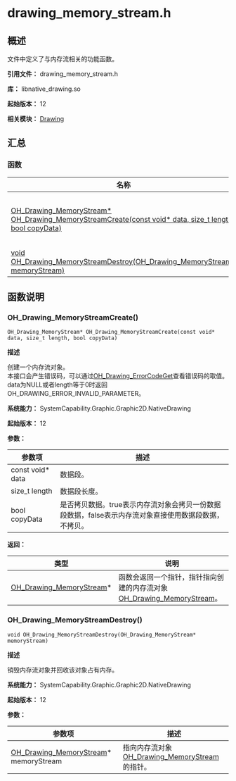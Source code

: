 # drawing_memory_stream.h

## 概述

文件中定义了与内存流相关的功能函数。

**引用文件：** drawing_memory_stream.h

**库：** libnative_drawing.so

**起始版本：** 12

**相关模块：** [Drawing](capi-drawing.md)

## 汇总

### 函数

| 名称 | 描述 |
| -- | -- |
| [OH_Drawing_MemoryStream* OH_Drawing_MemoryStreamCreate(const void* data, size_t length, bool copyData)](#oh_drawing_memorystreamcreate) | 创建一个内存流对象。<br>本接口会产生错误码，可以通过[OH_Drawing_ErrorCodeGet](capi-drawing-error-code-h.md#oh_drawing_errorcodeget)查看错误码的取值。<br>data为NULL或者length等于0时返回OH_DRAWING_ERROR_INVALID_PARAMETER。 |
| [void OH_Drawing_MemoryStreamDestroy(OH_Drawing_MemoryStream* memoryStream)](#oh_drawing_memorystreamdestroy) | 销毁内存流对象并回收该对象占有内存。 |

## 函数说明

### OH_Drawing_MemoryStreamCreate()

```
OH_Drawing_MemoryStream* OH_Drawing_MemoryStreamCreate(const void* data, size_t length, bool copyData)
```

**描述**

创建一个内存流对象。<br>本接口会产生错误码，可以通过[OH_Drawing_ErrorCodeGet](capi-drawing-error-code-h.md#oh_drawing_errorcodeget)查看错误码的取值。<br>data为NULL或者length等于0时返回OH_DRAWING_ERROR_INVALID_PARAMETER。

**系统能力：** SystemCapability.Graphic.Graphic2D.NativeDrawing

**起始版本：** 12


**参数：**

| 参数项 | 描述 |
| -- | -- |
| const void* data | 数据段。 |
| size_t length | 数据段长度。 |
| bool copyData | 是否拷贝数据。true表示内存流对象会拷贝一份数据段数据，false表示内存流对象直接使用数据段数据，不拷贝。 |

**返回：**

| 类型 | 说明 |
| -- | -- |
| [OH_Drawing_MemoryStream](capi-oh-drawing-memorystream.md)* | 函数会返回一个指针，指针指向创建的内存流对象[OH_Drawing_MemoryStream](capi-oh-drawing-memorystream.md)。 |

### OH_Drawing_MemoryStreamDestroy()

```
void OH_Drawing_MemoryStreamDestroy(OH_Drawing_MemoryStream* memoryStream)
```

**描述**

销毁内存流对象并回收该对象占有内存。

**系统能力：** SystemCapability.Graphic.Graphic2D.NativeDrawing

**起始版本：** 12


**参数：**

| 参数项 | 描述 |
| -- | -- |
| [OH_Drawing_MemoryStream](capi-oh-drawing-memorystream.md)* memoryStream | 指向内存流对象[OH_Drawing_MemoryStream](capi-oh-drawing-memorystream.md)的指针。 |



